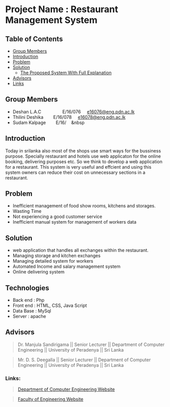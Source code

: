
# Project Name : Restaurant Management System

<!-- TABLE OF CONTENTS -->
## Table of Contents

* [Group Members](#group-members)
* [Introduction](#introduction)
* [Problem](#problem)
* [Solution](#solution)
  * [The Proposed System With Full Explanation](#the-proposed-system-with-full-explanation)
* [Advisors](#advisors)
* [Links](#links)

## Group Members 
  * Deshan L.A.C &nbsp;&nbsp;&nbsp;&nbsp;&nbsp;&nbsp;&nbsp;&nbsp; &nbsp; &nbsp; &nbsp; &nbsp;E/16/076 &nbsp;&nbsp;&nbsp; e16076@eng.pdn.ac.lk
  * Thilini Deshika &nbsp;&nbsp;&nbsp;&nbsp;&nbsp;&nbsp; E/16/078  &nbsp;&nbsp;&nbsp;&nbsp;e16078@eng.pdn.ac.lk
  * Sudam Kalpage &nbsp;&nbsp;&nbsp;&nbsp;&nbsp;&nbsp; E/16/ &nbsp;&nbsp;&nbsp;&nbsp

## Introduction

Today in srilanka also most of the shops use smart ways for the bussiness purpose. Specially restaurant and hotels use web applicaton for the online booking, delivering purposes etc. So we think to develop a web application for a restaurant. This system is very useful and effcient and using this system owners can reduce their cost on unnecessary sections in a restaurant. 

## Problem
* Inefficient management of food show rooms, kitchens and storages.
* Wasting Time
* Not experiencing a good customer service
* Inefficient manual system for management of workers data

## Solution
* web application that handles all exchanges within the restaurant.
* Managing storage and kitchen exchanges
* Managing detailed system for workers 
* Automated Income and salary management system
* Online delivering system

## Technologies
* Back end : Php
* Front end : HTML, CSS, Java Script 
* Data Base : MySql
* Server : apache

## Advisors

>Dr. Manjula Sandirigama  ||  Senior Lecturer  ||   Department of Computer Engineering  ||   University of Peradenya  ||  Sri Lanka

>Mr. D. S. Deegalla       ||  Senior Lecturer  ||   Department of Computer Engineering  ||   University of Peradenya  ||  Sri Lanka

### Links:
> [Department of Computer Engineering Website](http://www.ce.pdn.ac.lk/) 

> [Faculty of Engineering Website](https://eng.pdn.ac.lk/) 






